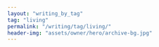 ```yaml
---
layout: "writing_by_tag"
tag: "living"
permalink: "/writing/tag/living/"
header-img: "assets/owner/hero/archive-bg.jpg"
---
```

